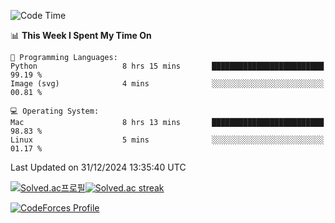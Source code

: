 
<!--START_SECTION:waka-->
![Code Time](http://img.shields.io/badge/Code%20Time-3%2C715%20hrs%2026%20mins-blue)

📊 **This Week I Spent My Time On** 

```text
💬 Programming Languages: 
Python                   8 hrs 15 mins       █████████████████████████   99.19 % 
Image (svg)              4 mins              ░░░░░░░░░░░░░░░░░░░░░░░░░   00.81 % 

💻 Operating System: 
Mac                      8 hrs 13 mins       █████████████████████████   98.83 % 
Linux                    5 mins              ░░░░░░░░░░░░░░░░░░░░░░░░░   01.17 % 
```


 Last Updated on 31/12/2024 13:35:40 UTC
<!--END_SECTION:waka-->


[![Solved.ac프로필](http://mazassumnida.wtf/api/generate_badge?boj=hckim96)](https://solved.ac/hckim96)[![Solved.ac streak](http://mazandi.herokuapp.com/api?handle=hckim96&theme=dark)](https://solved.ac/hckim96)


[![CodeForces Profile](https://cf.leed.at?id=hckim96)](https://codeforces.com/profile/hckim96)

